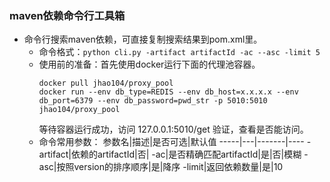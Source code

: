 ### maven依赖命令行工具箱
- 命令行搜索maven依赖，可直接复制搜索结果到pom.xml里。
  - 命令格式：`python cli.py -artifact artifactId -ac --asc -limit 5`
  - 使用前的准备：首先使用docker运行下面的代理池容器。
      ```shell script
      docker pull jhao104/proxy_pool
      docker run --env db_type=REDIS --env db_host=x.x.x.x --env db_port=6379 --env db_password=pwd_str -p 5010:5010 jhao104/proxy_pool
      ```
    等待容器运行成功，访问 127.0.0.1:5010/get 验证，查看是否能访问。
  - 命令常用参数：
    参数名|描述|是否可选|默认值
    -----|---|-------|----
    -artifact|依赖的artifactId|否|
    -ac|是否精确匹配artifactId|是|否|模糊
    -asc|按照version的排序顺序|是|降序
    -limit|返回依赖数量|是|10
    
  
